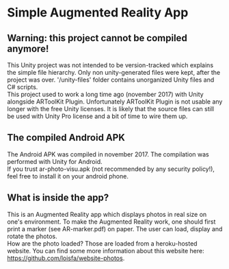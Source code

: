 # Simple Augmented Reality App

## Warning: this project cannot be compiled anymore!
This Unity project was not intended to be version-tracked which explains the simple file hierarchy. Only non unity-generated files were kept, after the project was over. '/unity-files' folder contains unorganized Unity files and C# scripts.\
This project used to work a long time ago (november 2017) with Unity alongside ARToolKit Plugin. Unfortunately ARToolKit Plugin is not usable any longer with the free Unity licenses.  It is likely that the source files can still be used with Unity Pro license and a bit of time to wire them up.

## The compiled Android APK
The Android APK was compiled in november 2017. The compilation was performed with Unity for Android.\
If you trust ar-photo-visu.apk (not recommended by any security policy!), feel free to install it on your android phone.

## What is inside the app?
This is an Augmented Reality app which displays photos in real size on one's environment. To make the Augmented Reality work, one should first print a marker (see AR-marker.pdf) on paper. The user can load, display and rotate the photos.\
How are the photo loaded? Those are loaded from a heroku-hosted website. You can find some more information about this website here: https://github.com/loisfa/website-photos.
